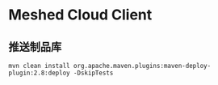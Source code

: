 # Meshed Cloud Client

## 推送制品库
```shell
mvn clean install org.apache.maven.plugins:maven-deploy-plugin:2.8:deploy -DskipTests
```
